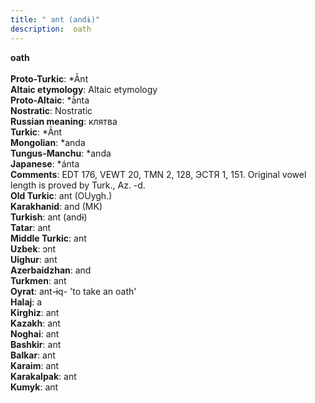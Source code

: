 ```yaml
---
title: " ant (andɨ)"
description:  oath
---
```

<strong> oath</strong><br><br>
<strong>Proto-Turkic</strong>:  *Ānt<br>
<strong>Altaic etymology</strong>:  Altaic etymology<br>
<strong> Proto-Altaic</strong>:  *ā́nta<br>
<strong>Nostratic</strong>:  Nostratic<br>
<strong>Russian meaning</strong>:  клятва<br>
<strong>Turkic</strong>:  *Ānt<br>
<strong>Mongolian</strong>:  *anda<br>
<strong>Tungus-Manchu</strong>:  *anda<br>
<strong>Japanese</strong>:  *ánta<br>
<strong>Comments</strong>:  EDT 176, VEWT 20, TMN 2, 128, ЭСТЯ 1, 151. Original vowel length is proved by Turk., Az. -d.<br>
<strong>Old Turkic</strong>:  ant (OUygh.)<br>
<strong>Karakhanid</strong>:  and (MK)<br>
<strong>Turkish</strong>:  ant (andɨ)<br>
<strong>Tatar</strong>:  ant<br>
<strong>Middle Turkic</strong>:  ant<br>
<strong>Uzbek</strong>:  ɔnt<br>
<strong>Uighur</strong>:  ant<br>
<strong>Azerbaidzhan</strong>:  and<br>
<strong>Turkmen</strong>:  ant<br>
<strong>Oyrat</strong>:  ant-ɨq- 'to take an oath'<br>
<strong>Halaj</strong>:  a<br>
<strong>Kirghiz</strong>:  ant<br>
<strong>Kazakh</strong>:  ant<br>
<strong>Noghai</strong>:  ant<br>
<strong>Bashkir</strong>:  ant<br>
<strong>Balkar</strong>:  ant<br>
<strong>Karaim</strong>:  ant<br>
<strong>Karakalpak</strong>:  ant<br>
<strong>Kumyk</strong>:  ant<br>


